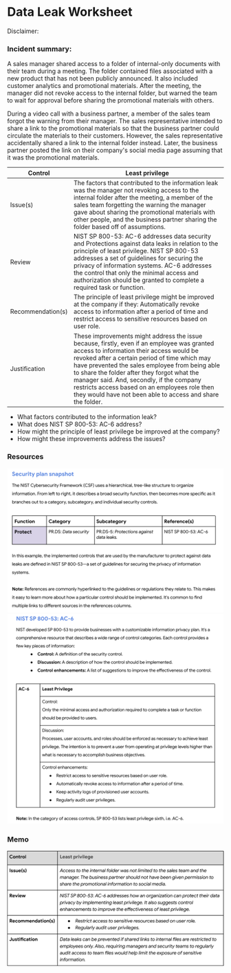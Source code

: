 # Data Leak Worksheet

Disclaimer:

### Incident summary: 
A sales manager shared access to a folder of internal-only documents with their team during a meeting. 
The folder contained files associated with a new product that has not been publicly announced. 
It also included customer analytics and promotional materials. 
After the meeting, the manager did not revoke access to the internal folder, but warned the team to 
wait for approval before sharing the promotional materials with others.

During a video call with a business partner, a member of the sales team forgot the warning from their manager. 
The sales representative intended to share a link to the promotional materials so that the
business partner could circulate the materials to their customers. 
However, the sales representative accidentally shared a link to the internal folder instead. 
Later, the business partner posted the link on their company's social media page assuming that it was the promotional materials.

| Control       | Least privilege       |
| -------------- | -------------- |
| Issue(s)  | The factors that contributed to the information leak was the manager not revoking access to the internal folder after the meeting, a member of the sales team forgetting the warning the manager gave about sharing the promotional materials with other people, and the business partner sharing the  folder based off of assumptions. |
| Review  | NIST SP 800-53: AC-6 addresses data security and Protections against data leaks in relation to the principle of least privilege. NIST SP 800-53 addresses a set of guidelines for securing the privacy of information systems. AC-6 addresses the control that only the minimal access and authorization should be granted to complete a required task or function. |
| Recommendation(s)  | The principle of least privilege might be improved at the company if they: Automatically revoke access to information after a period of time and restrict access to sensitive resources based on user role.  |
| Justification  | These improvements might address the issue because, firstly, even if an employee was granted access to information their access would be revoked after a certain period of time which may have prevented the sales employee from being able to share the folder after they forgot what the manager said. And, secondly, if the company restricts access based on an employees role then they would have not been able to access and share the folder. |

- What factors contributed to the information leak?
- What does NIST SP 800-53: AC-6 address?
- How might the principle of least privilege be improved at the company?
- How might these improvements address the issues?

### Resources

<img src="https://github.com/melaniedaniel7/Determine-appropriate-data-handling-practices/blob/3a40e5cc663e9b1c08573c2a94fc260feb006f9d/Screenshot%202024-10-22%20at%2014.43.13.png" width="600" />

<img src="https://github.com/melaniedaniel7/Determine-appropriate-data-handling-practices/blob/550cafb1ad1112bd60c439269c12c390583a70b6/Screenshot%202024-10-22%20at%2014.43.50.png" width="600" />

### Memo

<img src="https://github.com/melaniedaniel7/Determine-appropriate-data-handling-practices/blob/07f87ece84b65a64e7e205896616477644e76e2c/Screenshot%202024-10-22%20at%2014.42.54.png" width="600" />
